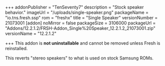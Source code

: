 +++
addonPublisher = "TenSeventy7"
description = "Stock speaker behavior."
imageUrl = "/uploads/single-speaker.png"
packageName = "io.tns.fresh.ssp"
rom = "freshx"
title = "Single Speaker"
versionNumber = 21073001
[addon]
noMirror = false
packageSize = 3106000
packageUrl = "Addons/12.2.1.2/FRSH-Addon_Single%20Speaker_12.2.1.2_21073001.zip"
versionName = "12.2.1.2"

+++
This addon is **not uninstallable** and cannot be removed unless Fresh is reinstalled.

This reverts "stereo speakers" to what is used on stock Samsung ROMs.